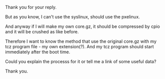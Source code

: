 Thank you for your reply.

But as you know, I can't use the syslinux, should use the pxelinux.

And anyway if I will make my own core.gz, it should be compressed by cpio and it will be crushed as like before.

Therefore I want to know the method that use the original core.gz with my tcz program file - my own extension(?). And my tcz program should start immediately after the boot time.

Could you explain the processs for it or tell me a link of some useful data?

Thank you. 
